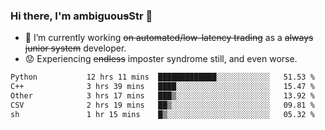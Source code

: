### Hi there, I'm ambiguou~~s~~Str 👋

<!--
**ambiguoustexture/ambiguoustexture** is a ✨ _special_ ✨ repository because its `README.md` (this file) appears on your GitHub profile.

Here are some ideas to get you started:
-->
- 🔭 I’m currently working ~~on automated/low-latency trading~~ as a ~~always junior system~~ developer.
- :worried: Experiencing ~~endless~~ imposter syndrome still, and even worse.

<!--START_SECTION:waka-->

```txt
Python           12 hrs 11 mins  █████████████░░░░░░░░░░░░   51.53 %
C++              3 hrs 39 mins   ████░░░░░░░░░░░░░░░░░░░░░   15.47 %
Other            3 hrs 17 mins   ███▒░░░░░░░░░░░░░░░░░░░░░   13.92 %
CSV              2 hrs 19 mins   ██▒░░░░░░░░░░░░░░░░░░░░░░   09.81 %
sh               1 hr 15 mins    █▒░░░░░░░░░░░░░░░░░░░░░░░   05.32 %
```

<!--END_SECTION:waka-->
